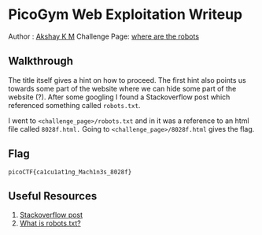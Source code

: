 # PicoGym Web Exploitation Writeup
Author : [Akshay K M](https://github.com/akshaymurali01)
Challenge Page: [where are the robots](https://jupiter.challenges.picoctf.org/problem/60915/)
## Walkthrough
The title itself gives a hint on how to proceed. The first hint also points us towards some part of the website where we can hide some part of the website (?). After some googling I found a Stackoverflow post which referenced something called ``robots.txt``.

I went to ``<challenge_page>/robots.txt`` and  in it was a reference to an html file called ``8028f.html.`` Going to ``<challenge_page>/8028f.html`` gives the flag.
## Flag
``picoCTF{ca1cu1at1ng_Mach1n3s_8028f}``
## Useful Resources

1. [Stackoverflow post](https://stackoverflow.com/questions/13392751/how-do-you-hide-part-website-from-search-engines)
2. [What is robots.txt?](https://developers.google.com/search/docs/advanced/robots/intro)
